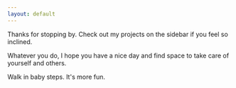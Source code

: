 ```yaml
---
layout: default
---
```

Thanks for stopping by. Check out my projects on the sidebar if you feel so inclined. 

Whatever you do, I hope you have a nice day and find space to take care of yourself and others. 

Walk in baby steps. It's more fun.